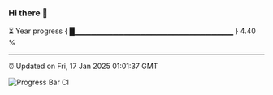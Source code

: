 ### Hi there 👋

⏳ Year progress { █▁▁▁▁▁▁▁▁▁▁▁▁▁▁▁▁▁▁▁▁▁▁▁▁▁▁▁▁▁ } 4.40 %

---

⏰ Updated on Fri, 17 Jan 2025 01:01:37 GMT

![Progress Bar CI](https://github.com/liununu/liununu/workflows/Progress%20Bar%20CI/badge.svg)
